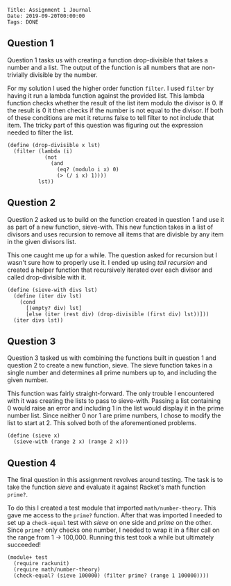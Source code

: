     Title: Assignment 1 Journal
    Date: 2019-09-20T00:00:00
    Tags: DONE

## Question 1

Question 1 tasks us with creating a function drop-divisible that takes a number and a list. The output of the function is all numbers that are non-trivially divisible by the number.

For my solution I used the higher order function `filter`. I used `filter` by having it run a lambda function against the provided list. This lambda function checks whether the result of the list item modulo the divisor is 0. If the result is 0 it then checks if the number is not equal to the divisor. If both of these conditions are met it returns false to tell filter to not include that item. The tricky part of this question was figuring out the expression needed to filter the list.

```racket
(define (drop-divisible x lst)
  (filter (lambda (i)
            (not
              (and
                (eq? (modulo i x) 0)
                (> (/ i x) 1))))
          lst))
```

## Question 2

Question 2 asked us to build on the function created in question 1 and use it as part of a new function, sieve-with. This new function takes in a list of divisors and uses recursion to remove all items that are divisble by any item in the given divisors list.

This one caught me up for a while. The question asked for recursion but I wasn't sure how to properly use it. I ended up using *tail recursion* and created a helper function that recursively iterated over each divisor and called drop-divisible with it.

```racket
(define (sieve-with divs lst)
  (define (iter div lst)
    (cond
      [(empty? div) lst]
      [else (iter (rest div) (drop-divisible (first div) lst))]))
  (iter divs lst))
```

## Question 3

Question 3 tasked us with combining the functions built in question 1 and question 2 to create a new function, sieve. The sieve function takes in a single number and determines all prime numbers up to, and including the given number.

This function was fairly straight-forward. The only trouble I encountered with it was creating the lists to pass to sieve-with. Passing a list containing 0 would raise an error and including 1 in the list would display it in the prime number list. Since neither 0 nor 1 are prime numbers, I chose to modify the list to start at 2. This solved both of the aforementioned problems.

```racket
(define (sieve x)
  (sieve-with (range 2 x) (range 2 x)))
``` 

## Question 4

The final question in this assignment revolves around testing. The task is to take the function *sieve* and evaluate it against Racket's math function `prime?`.

To do this I created a test module that imported `math/number-theory`. This gave me access to the `prime?` function. After that was imported I needed to set up a `check-equal` test with *sieve* on one side and *prime* on the other. Since `prime?` only checks one number, I needed to wrap it in a filter call on the range from 1 -> 100,000. Running this test took a while but ultimately succeeded!

```racket
(module+ test
  (require rackunit)
  (require math/number-theory)
  (check-equal? (sieve 100000) (filter prime? (range 1 100000))))
```
